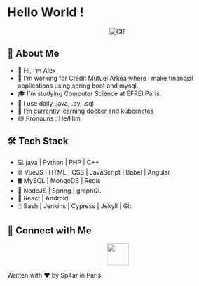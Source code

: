 # Hello World !
<div align="center">
  <img align="center" alt="GIF" src="https://media.giphy.com/media/L1R1tvI9svkIWwpVYr/giphy.gif"/>
</div>

## 🤵 About Me
- 👋 Hi, I’m Alex
- 🏦 I'm working for Crédit Mutuel Arkéa where i make financial applications using spring boot and mysql.
- 🎓 I'm studying Computer Science at EFREI Paris.
- 🤔 I use daily .java, .py, .sql
- 🌱 I’m currently learning docker and kubernetes
- 😄 Pronouns : He/Him
<!--- ⚡ Fun fact : -->

## 🛠 Tech Stack
- 💻 java | Python | PHP | C++
- 🌐 VueJS | HTML | CSS | JavaScript | Babel | Angular
- 🛢 MySQL | MongoDB | Redis
- 🔧 NodeJS | Spring | graphQL
- 📱 React | Android
- 🖱️ Bash | Jenkins | Cypress | Jekyll | Git

## 🤝 Connect with Me
<div align="center">
  <a href=" www.linkedin.com/in/alex-jeton-b69469173" target="_blank" rel="noopener noreferrer"><img src="https://img.icons8.com/plasticine/100/000000/linkedin.png" width="50" /></a>
</div>

Written with ❤️ by Sp4ar in Paris.
